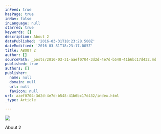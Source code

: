 ```yaml
---
inFeed: true
hasPage: true
inNav: false
inLanguage: null
starred: true
keywords: []
description: About 2
datePublished: '2016-03-31T18:23:28.500Z'
dateModified: '2016-03-31T18:23:17.005Z'
title: ABOUT 2
author: []
sourcePath: _posts/2016-03-31-aaef0704-3d2d-4e7d-b548-41b6bc17d432.md
published: true
authors: []
publisher:
  name: null
  domain: null
  url: null
  favicon: null
url: aaef0704-3d2d-4e7d-b548-41b6bc17d432/index.html
_type: Article

---
```

![](https://the-grid-user-content.s3-us-west-2.amazonaws.com/6db2e886-e4b7-4fb2-af16-4cfec72b2379.png)

About 2